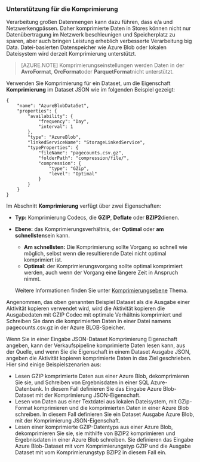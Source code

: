 ### <a name="compression-support"></a>Unterstützung für die Komprimierung  
Verarbeitung großen Datenmengen kann dazu führen, dass e/a und Netzwerkengpässen. Daher komprimierte Daten in Stores können nicht nur Datenübertragung im Netzwerk beschleunigen und Speicherplatz zu sparen, aber auch bringen Leistung erheblich verbesserte Verarbeitung big Data. Datei-basierten Datenspeicher wie Azure Blob oder lokalen Dateisystem wird derzeit Komprimierung unterstützt.  

> [AZURE.NOTE] Komprimierungseinstellungen werden Daten in der **AvroFormat**, **OrcFormat**oder **ParquetFormat**nicht unterstützt. 

Verwenden Sie Komprimierung für ein Dataset, um die Eigenschaft **Komprimierung** im Dataset JSON wie im folgenden Beispiel gezeigt:   

    {  
        "name": "AzureBlobDataSet",  
        "properties": {  
            "availability": {  
                "frequency": "Day",  
                "interval": 1  
            },  
            "type": "AzureBlob",  
            "linkedServiceName": "StorageLinkedService",  
            "typeProperties": {  
                "fileName": "pagecounts.csv.gz",  
                "folderPath": "compression/file/",  
                "compression": {  
                    "type": "GZip",  
                    "level": "Optimal"  
                }  
            }  
        }  
    }  
 
Im Abschnitt **Komprimierung** verfügt über zwei Eigenschaften:  
  
- **Typ:** Komprimierung Codecs, die **GZIP**, **Deflate** oder **BZIP2**dienen.  
- **Ebene:** das Komprimierungsverhältnis, der **Optimal** oder **am schnellsten**sein kann. 
    - **Am schnellsten:** Die Komprimierung sollte Vorgang so schnell wie möglich, selbst wenn die resultierende Datei nicht optimal komprimiert ist. 
    - **Optimal**: der Komprimierungsvorgang sollte optimal komprimiert werden, auch wenn der Vorgang eine längere Zeit in Anspruch nimmt. 
    
    Weitere Informationen finden Sie unter [Komprimierungsebene](https://msdn.microsoft.com/library/system.io.compression.compressionlevel.aspx) Thema. 

Angenommen, das oben genannten Beispiel Dataset als die Ausgabe einer Aktivität kopieren verwendet wird, wird die Aktivität kopieren die Ausgabedaten mit GZIP Codec mit optimale Verhältnis komprimiert und Schreiben Sie dann die komprimierten Daten in einer Datei namens pagecounts.csv.gz in der Azure BLOB-Speicher.   

Wenn Sie in einer Eingabe JSON-Dataset Komprimierung Eigenschaft angeben, kann der Verkaufspipeline komprimierte Daten lesen kann, aus der Quelle, und wenn Sie die Eigenschaft in einem Dataset Ausgabe JSON, angeben die Aktivität kopieren komprimierte Daten in das Ziel geschrieben. Hier sind einige Beispielszenarien aus: 

- Lesen GZIP komprimierte Daten aus einer Azure Blob, dekomprimieren Sie sie, und Schreiben von Ergebnisdaten in einer SQL Azure-Datenbank. In diesem Fall definieren Sie das Eingabe Azure Blob-Dataset mit der Komprimierung JSON-Eigenschaft. 
- Lesen von Daten aus einer Textdatei aus lokalen Dateisystem, mit GZip-Format komprimieren und die komprimierten Daten in einer Azure Blob schreiben. In diesem Fall definieren Sie ein Dataset Ausgabe Azure Blob, mit der Komprimierung JSON-Eigenschaft.  
- Lesen einer komprimierte GZIP-Datentyps aus einer Azure Blob, dekomprimieren Sie sie, sie mithilfe von BZIP2 komprimieren und Ergebnisdaten in einer Azure Blob schreiben. Sie definieren das Eingabe Azure Blob-Dataset mit vom Komprimierungstyp GZIP und die Ausgabe Dataset mit vom Komprimierungstyp BZIP2 in diesem Fall ein.   
